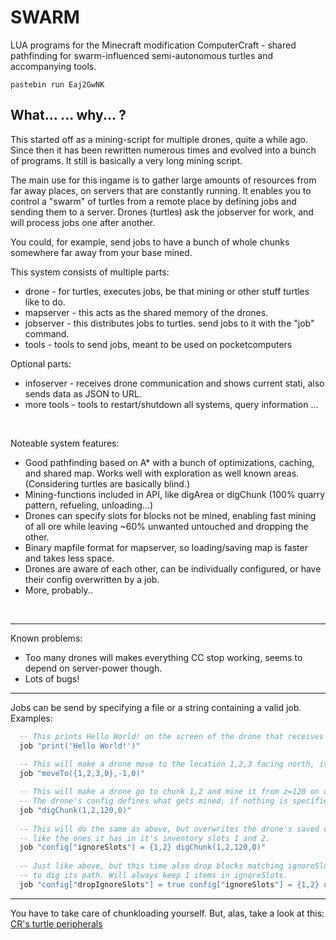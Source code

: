 SWARM
=====

LUA programs for the Minecraft modification ComputerCraft - shared pathfinding for swarm-influenced semi-autonomous turtles and accompanying tools.

    pastebin run Eaj2GwNK

<h2>What... ... why... ?</h2>

This started off as a mining-script for multiple drones, quite a while ago. Since then it has
been rewritten numerous times and evolved into a bunch of programs. It still is basically a 
very long mining script.

The main use for this ingame is to gather large amounts of resources from far away places,
on servers that are constantly running. 
It enables you to control a "swarm" of turtles from a remote place by defining jobs and 
sending them to a server. Drones (turtles) ask the jobserver for work, and will process
jobs one after another. 

You could, for example, send jobs to have a bunch of whole chunks somewhere far away from 
your base mined. 
<br/>

This system consists of multiple parts:
<ul>
<li>drone - for turtles, executes jobs, be that mining or other stuff turtles like to do.</li>
<li>mapserver - this acts as the shared memory of the drones.</li>
<li>jobserver - this distributes jobs to turtles. send jobs to it with the "job" command.</li>
<li>tools - tools to send jobs, meant to be used on pocketcomputers</li>
</ul>
Optional parts:
<ul>
<li>infoserver - receives drone communication and shows current stati, also sends data as JSON to URL.</li>
<li>more tools - tools to restart/shutdown all systems, query information ...</li>
</ul>
<br/>

Noteable system features:
<ul>
<li>Good pathfinding based on A* with a bunch of optimizations, caching, and shared map. Works well with exploration as well known areas. (Considering turtles are basically blind.)</li>
<li>Mining-functions included in API, like digArea or digChunk (100% quarry pattern, refueling, unloading...)</li>
<li>Drones can specify slots for blocks not be mined, enabling fast mining of all ore while leaving ~60% unwanted untouched and dropping the other.</li>
<li>Binary mapfile format for mapserver, so loading/saving map is faster and takes less space.</li>
<li>Drones are aware of each other, can be individually configured, or have their config overwritten by a job.</li>
<li>More, probably..</li>
</ul><br/>

-----

Known problems:
<ul>
<li>Too many drones will makes everything CC stop working, seems to depend on server-power though.</li>
<li>Lots of bugs!</li>
</ul>

-----

Jobs can be send by specifying a file or a string containing a valid job.<br/>
Examples:
```lua
  -- This prints Hello World! on the screen of the drone that receives the job.
  job "print('Hello World!')"
  
  -- This will make a drone move to the location 1,2,3 facing north, it will keep trying indefinitely.
  job "moveTo({1,2,3,0},-1,0)"

  -- This will make a drone go to chunk 1,2 and mine it from z=120 on downwards.
  -- The drone's config defines what gets mined, if nothing is specified, everything is mined.
  job "digChunk(1,2,120,0)"
  
  -- This will do the same as above, but overwrites the drone's saved config to have it not mine blocks
  -- like the ones it has in it's inventory slots 1 and 2.
  job "config["ignoreSlots"] = {1,2} digChunk(1,2,120,0)"
  
  -- Just like above, but this time also drop blocks matching ignoreSlots that drone had to mine in order
  -- to dig its path. Will always keep 1 items in ignoreSlots.
  job "config["dropIgnoreSlots"] = true config["ignoreSlots"] = {1,2} digChunk(1,2,120,0)"
```

-----

You have to take care of chunkloading yourself. But, alas, take a look at this: <a href="http://www.computercraft.info/forums2/index.php?/topic/18156-mc-16-cc-158-163-turtle-chunkloaders-mining-chunkloaders-crmod/">CR's turtle peripherals</a>
